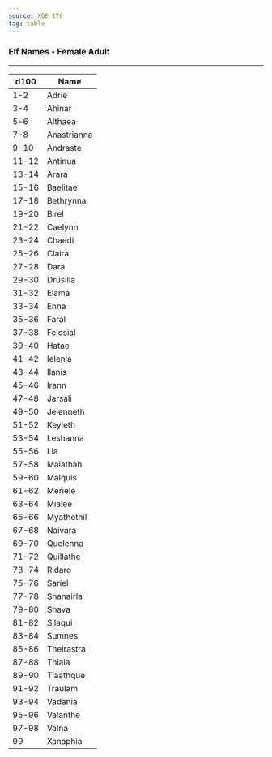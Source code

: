```yaml
---
source: XGE 176
tag: table
---
```


### Elf Names - Female Adult
---
|d100|Name|
|----|------------|
|1-2|Adrie|
|3-4|Ahinar|
|5-6|Althaea|
|7-8|Anastrianna|
|9-10|Andraste|
|11-12|Antinua|
|13-14|Arara|
|15-16|Baelitae|
|17-18|Bethrynna|
|19-20|Birel|
|21-22|Caelynn|
|23-24|Chaedi|
|25-26|Claira|
|27-28|Dara|
|29-30|Drusilia|
|31-32|Elama|
|33-34|Enna|
|35-36|Faral|
|37-38|Felosial|
|39-40|Hatae|
|41-42|Ielenia|
|43-44|Ilanis|
|45-46|Irann|
|47-48|Jarsali|
|49-50|Jelenneth|
|51-52|Keyleth|
|53-54|Leshanna|
|55-56|Lia|
|57-58|Maiathah|
|59-60|Malquis|
|61-62|Meriele|
|63-64|Mialee|
|65-66|Myathethil|
|67-68|Naivara|
|69-70|Quelenna|
|71-72|Quillathe|
|73-74|Ridaro|
|75-76|Sariel|
|77-78|Shanairla|
|79-80|Shava|
|81-82|Silaqui|
|83-84|Sumnes|
|85-86|Theirastra|
|87-88|Thiala|
|89-90|Tiaathque|
|91-92|Traulam|
|93-94|Vadania|
|95-96|Valanthe|
|97-98|Valna|
|99|Xanaphia|
